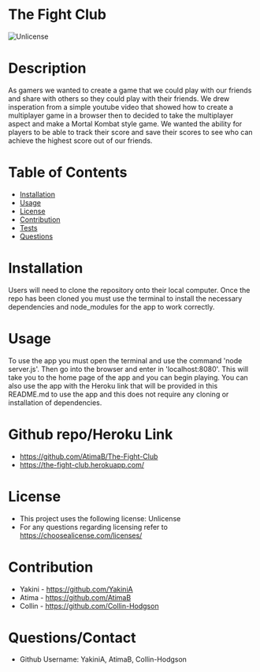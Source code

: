 # The Fight Club

![Unlicense](https://img.shields.io/badge/License-Unlicense-green.svg)

# Description

As gamers we wanted to create a game that we could play with our friends and share with others so they could play with their friends. We drew insperation from a simple youtube video that showed how to create a multiplayer game in a browser then to decided to take the multiplayer aspect and make a Mortal Kombat style game. We wanted the ability for players to be able to track their score and save their scores to see who can achieve the highest score out of our friends.

# Table of Contents

- [Installation](#Installation)
- [Usage](#Usage)
- [License](#License)
- [Contribution](#Contribution)
- [Tests](#Tests)
- [Questions](#Questions)

# Installation

Users will need to clone the repository onto their local computer. Once the repo has been cloned you must use the terminal to install the necessary dependencies and node_modules for the app to work correctly.

# Usage

To use the app you must open the terminal and use the command 'node server.js'. Then go into the browser and enter in 'localhost:8080'. This will take you to the home page of the app and you can begin playing. You can also use the app with the Heroku link that will be provided in this README.md to use the app and this does not require any cloning or installation of dependencies.

# Github repo/Heroku Link

- https://github.com/AtimaB/The-Fight-Club
- https://the-fight-club.herokuapp.com/

# License

- This project uses the following license: Unlicense
- For any questions regarding licensing refer to https://choosealicense.com/licenses/

# Contribution

- Yakini - https://github.com/YakiniA
- Atima - https://github.com/AtimaB
- Collin - https://github.com/Collin-Hodgson

# Questions/Contact

- Github Username: YakiniA, AtimaB, Collin-Hodgson
